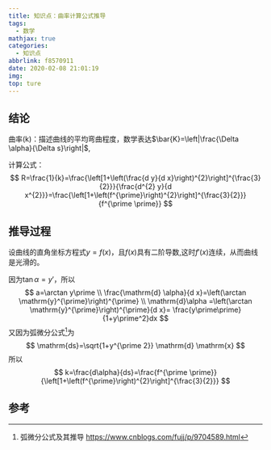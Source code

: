```yaml
---
title: 知识点：曲率计算公式推导
tags:
  - 数学
mathjax: true
categories:
  - 知识点
abbrlink: f8570911
date: 2020-02-08 21:01:19
img:
top: ture
---
```


## 结论

曲率(k)：描述曲线的平均弯曲程度，数学表达$\bar{K}=\left|\frac{\Delta \alpha}{\Delta s}\right|$,

计算公式：
$$
R=\frac{1}{k}=\frac{\left[1+\left(\frac{d y}{d x}\right)^{2}\right]^{\frac{3}{2}}}{\frac{d^{2} y}{d x^{2}}}=\frac{\left[1+\left(f^{\prime}\right)^{2}\right]^{\frac{3}{2}}}{f^{\prime \prime}}
$$

## 推导过程

设曲线的直角坐标方程式$y=f(x)$，且$f(x)$具有二阶导数,这时$f\prime(x)$连续，从而曲线是光滑的。

因为$\tan\alpha=y\prime$，所以
$$
a=\arctan y\prime \\
\frac{\mathrm{d} \alpha}{d x}=\left(\arctan \mathrm{y}^{\prime}\right)^{\prime} \\
\mathrm{d}\alpha =\left(\arctan \mathrm{y}^{\prime}\right)^{\prime}{d x}=
\frac{y\prime\prime}{1+y\prime^2}dx
$$
又因为弧微分公式[^1]为
$$
\mathrm{ds}=\sqrt{1+y^{\prime 2}} \mathrm{d} \mathrm{x}
$$
所以
$$
k=\frac{d\alpha}{ds}=\frac{f^{\prime \prime}}{\left[1+\left(f^{\prime}\right)^{2}\right]^{\frac{3}{2}}}
$$

## 参考

[^1]: 弧微分公式及其推导 https://www.cnblogs.com/fujj/p/9704589.html



